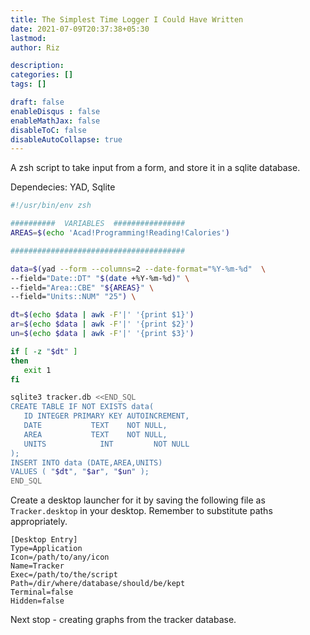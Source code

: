 ```yaml
---
title: The Simplest Time Logger I Could Have Written
date: 2021-07-09T20:37:38+05:30
lastmod: 
author: Riz

description: 
categories: []
tags: []

draft: false
enableDisqus : false
enableMathJax: false
disableToC: false
disableAutoCollapse: true
---
```


A zsh script to take input from a form, and store it in a sqlite database.

Dependecies: YAD, Sqlite

```zsh
#!/usr/bin/env zsh

##########  VARIABLES  ################
AREAS=$(echo 'Acad!Programming!Reading!Calories')

#######################################

data=$(yad --form --columns=2 --date-format="%Y-%m-%d"  \
--field="Date::DT" "$(date +%Y-%m-%d)" \
--field="Area::CBE" "${AREAS}" \
--field="Units::NUM" "25") \

dt=$(echo $data | awk -F'|' '{print $1}')
ar=$(echo $data | awk -F'|' '{print $2}')
un=$(echo $data | awk -F'|' '{print $3}')

if [ -z "$dt" ]
then
   exit 1
fi

sqlite3 tracker.db <<END_SQL
CREATE TABLE IF NOT EXISTS data(
   ID INTEGER PRIMARY KEY AUTOINCREMENT,
   DATE           TEXT    NOT NULL,
   AREA           TEXT    NOT NULL,
   UNITS        	INT 		NOT NULL
);
INSERT INTO data (DATE,AREA,UNITS)
VALUES ( "$dt", "$ar", "$un" );
END_SQL
```

Create a desktop launcher for it by saving the following file as `Tracker.desktop` in your desktop. Remember to substitute paths appropriately.

```
[Desktop Entry]
Type=Application
Icon=/path/to/any/icon
Name=Tracker
Exec=/path/to/the/script
Path=/dir/where/database/should/be/kept
Terminal=false
Hidden=false
```

Next stop - creating graphs from the tracker database.